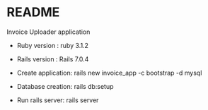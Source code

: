 # README

Invoice Uploader application

* Ruby version : ruby 3.1.2

* Rails version : Rails 7.0.4

* Create application: rails new invoice_app -c bootstrap -d mysql

* Database creation: rails db:setup

* Run rails server: rails server


